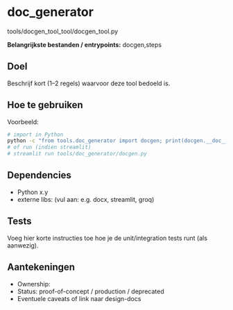 # doc_generator

 tools/docgen_tool_tool/docgen_tool.py

**Belangrijkste bestanden / entrypoints:** docgen,steps

## Doel
Beschrijf kort (1–2 regels) waarvoor deze tool bedoeld is.

## Hoe te gebruiken
Voorbeeld:
```bash
# import in Python
python -c "from tools.doc_generator import docgen; print(docgen.__doc__)"
# of run (indien streamlit)
# streamlit run tools/doc_generator/docgen.py
```

## Dependencies
- Python x.y
- externe libs: (vul aan: e.g. docx, streamlit, groq)

## Tests
Voeg hier korte instructies toe hoe je de unit/integration tests runt (als aanwezig).

## Aantekeningen
- Ownership: <naam>
- Status: proof-of-concept / production / deprecated
- Eventuele caveats of link naar design-docs

